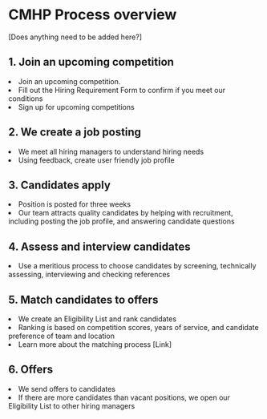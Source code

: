 <h1>CMHP Process overview</h1>

[Does anything need to be added here?]

<h2>1. Join an upcoming competition</h2>

<li>Join an upcoming competition.
<li>Fill out the Hiring Requirement Form to confirm if you meet our conditions
<li>Sign up for upcoming competitions 

<h2>2. We create a job posting</h2>

<li>We meet all hiring managers to understand hiring needs
<li>Using feedback, create user friendly job profile  
  
<h2>3. Candidates apply</h2>
<li>Position is posted for three weeks
<li>Our team attracts quality candidates by helping with recruitment, including posting the job profile, and answering candidate questions

<h2>4. Assess and interview candidates</h2>
<li>Use a meritious process to choose candidates by screening, technically assessing, interviewing and checking references

<h2>5. Match candidates to offers</h2> 
<li>We create an Eligibility List and rank candidates
<li>Ranking is based on competition scores, years of service, and candidate preference of team and location
<li> Learn more about the matching process [Link]
  
<h2>6. Offers</h2>
<li>We send offers to candidates
<li>If there are more candidates than vacant positions, we open our Eligibility List to other hiring managers

